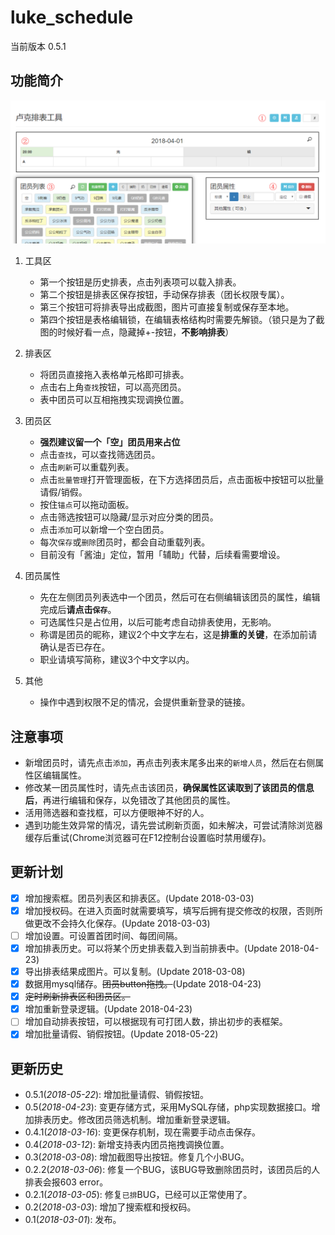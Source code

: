 # luke_schedule
当前版本 0.5.1

## 功能简介

![](img/preview.png)

1. 工具区

    - 第一个按钮是历史排表，点击列表项可以载入排表。
    - 第二个按钮是排表区保存按钮，手动保存排表（团长权限专属）。
    - 第三个按钮可将排表导出成截图，图片可直接复制或保存至本地。
    - 第四个按钮是表格编辑锁，在编辑表格结构时需要先解锁。（锁只是为了截图的时候好看一点，隐藏掉+-按钮，**不影响排表**）

2. 排表区

    - 将团员直接拖入表格单元格即可排表。
    - 点击右上角`查找`按钮，可以高亮团员。
    - 表中团员可以互相拖拽实现调换位置。

3. 团员区

    - **强烈建议留一个「空」团员用来占位**
    - 点击`查找`，可以查找筛选团员。
    - 点击`刷新`可以重载列表。
    - 点击`批量管理`打开管理面板，在下方选择团员后，点击面板中按钮可以批量请假/销假。
    - 按住`锚点`可以拖动面板。
    - 点击筛选按钮可以隐藏/显示对应分类的团员。
    - 点击`添加`可以新增一个空白团员。
    - 每次`保存`或`删除`团员时，都会自动重载列表。
    - 目前没有「酱油」定位，暂用「辅助」代替，后续看需要增设。

4. 团员属性

    - 先在左侧团员列表选中一个团员，然后可在右侧编辑该团员的属性，编辑完成后**请点击`保存`**。
    - 可选属性只是占位用，以后可能考虑自动排表使用，无影响。
    - 称谓是团员的昵称，建议2个中文字左右，这是**排重的关键**，在添加前请确认是否已存在。
    - 职业请填写简称，建议3个中文字以内。

5. 其他

    - 操作中遇到权限不足的情况，会提供重新登录的链接。

## 注意事项

- 新增团员时，请先点击`添加`，再点击列表末尾多出来的`新增人员`，然后在右侧属性区编辑属性。
- 修改某一团员属性时，请先点击该团员，**确保属性区读取到了该团员的信息后**，再进行编辑和保存，以免错改了其他团员的属性。
- 活用筛选器和查找框，可以方便眼神不好的人。
- 遇到功能生效异常的情况，请先尝试刷新页面，如未解决，可尝试清除浏览器缓存后重试(Chrome浏览器可在F12控制台设置临时禁用缓存)。

## 更新计划

- [x] 增加搜索框。团员列表区和排表区。(Update 2018-03-03)
- [x] 增加授权码。在进入页面时就需要填写，填写后拥有提交修改的权限，否则所做更改不会持久化保存。(Update 2018-03-03)
- [ ] 增加设置。可设置首团时间、每团间隔。
- [x] 增加排表历史。可以将某个历史排表载入到当前排表中。(Update 2018-04-23)
- [x] 导出排表结果成图片。可以复制。(Update 2018-03-08)
- [x] 数据用mysql储存。~~团员button拖拽。~~(Update 2018-04-23)
- [x] ~~定时刷新排表区和团员区。~~
- [x] 增加重新登录逻辑。(Update 2018-04-23)
- [ ] 增加自动排表按钮，可以根据现有可打团人数，排出初步的表框架。
- [x] 增加批量请假、销假按钮。(Update 2018-05-22)

## 更新历史

- 0.5.1(*2018-05-22*): 增加批量请假、销假按钮。
- 0.5(*2018-04-23*): 变更存储方式，采用MySQL存储，php实现数据接口。增加排表历史。修改团员筛选机制。增加重新登录逻辑。
- 0.4.1(*2018-03-16*): 变更保存机制，现在需要手动点击保存。
- 0.4(*2018-03-12*): 新增支持表内团员拖拽调换位置。
- 0.3(*2018-03-08*): 增加截图导出按钮。修复几个小BUG。
- 0.2.2(*2018-03-06*): 修复一个BUG，该BUG导致删除团员时，该团员后的人排表会报603 error。
- 0.2.1(*2018-03-05*): 修复`已排`BUG，已经可以正常使用了。
- 0.2(*2018-03-03*): 增加了搜索框和授权码。
- 0.1(*2018-03-01*): 发布。